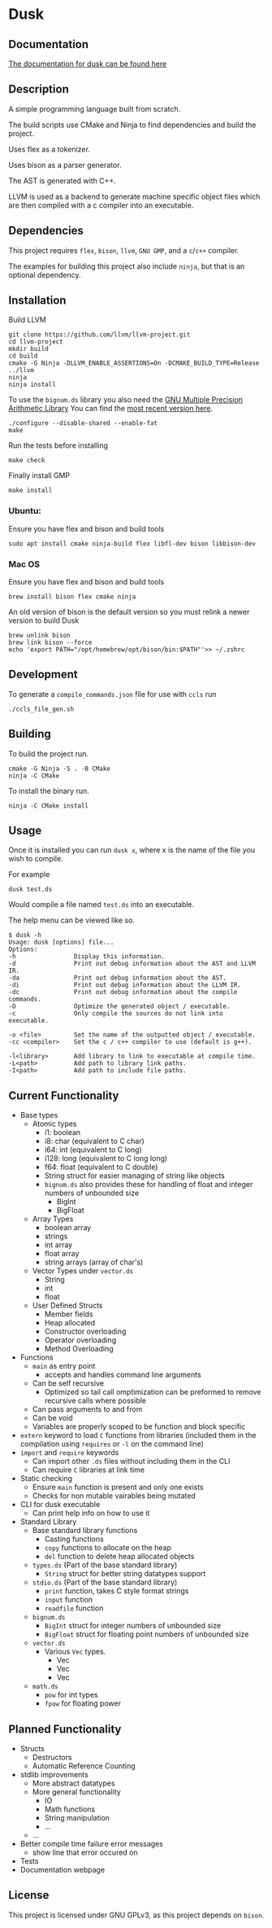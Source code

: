 # Dusk

## Documentation

[The documentation for dusk can be found here](https://kian_shepherd.gitlab.io/Dusk/)

## Description

A simple programming language built from scratch.

The build scripts use CMake and Ninja to find dependencies and build the project.

Uses flex as a tokenizer.

Uses bison as a parser generator.

The AST is generated with C++.

LLVM is used as a backend to generate machine specific object files which are then compiled with a c compiler into an executable.

## Dependencies

This project requires `flex`, `bison`, `llvm`, `GNU GMP`, and a `c`/`c++` compiler.

The examples for building this project also include `ninja`, but that is an optional dependency.

## Installation

Build LLVM 

```
git clone https://github.com/llvm/llvm-project.git
cd llvm-project
mkdir build
cd build
cmake -G Ninja -DLLVM_ENABLE_ASSERTIONS=On -DCMAKE_BUILD_TYPE=Release ../llvm
ninja
ninja install
```

To use the `bignum.ds` library you also need the [GNU Multiple Precision Arithmetic Library](https://gmplib.org/)
You can find the [most recent version here](https://gmplib.org/#DOWNLOAD).

```
./configure --disable-shared --enable-fat
make
```

 Run the tests before installing

 ```
make check
 ```

Finally install GMP

```
make install
```

### Ubuntu:

Ensure you have flex and bison and build tools 

```
sudo apt install cmake ninja-build flex libfl-dev bison libbison-dev
```

### Mac OS

Ensure you have flex and bison and build tools

```
brew install bison flex cmake ninja
```

An old version of bison is the default version so you must relink a newer version to build Dusk

```
brew unlink bison
brew link bison --force
echo 'export PATH="/opt/homebrew/opt/bison/bin:$PATH"'>> ~/.zshrc
```

## Development

To generate a `compile_commands.json` file for use with `ccls` run

```
./ccls_file_gen.sh
```

## Building

To build the project run.

```
cmake -G Ninja -S . -B CMake
ninja -C CMake
```

To install the binary run.

```
ninja -C CMake install
```

## Usage

Once it is installed you can run `dusk x`, where x is the name of the file you wish to compile.

For example

```
dusk test.ds
```

Would compile a file named `test.ds` into an executable.

The help menu can be viewed like so.

```
$ dusk -h
Usage: dusk [options] file...
Options:
-h                Display this information.
-d                Print out debug information about the AST and LLVM IR.
-da               Print out debug information about the AST.
-di               Print out debug information about the LLVM IR.
-dc               Print out debug information about the compile commands.
-O                Optimize the generated object / executable.
-c                Only compile the sources do not link into executable.

-o <file>         Set the name of the outputted object / executable.
-cc <compiler>    Set the c / c++ compiler to use (default is g++).

-l<library>       Add library to link to executable at compile time.
-L<path>          Add path to library link paths.
-I<path>          Add path to include file paths.
```

## Current Functionality

- Base types
    - Atomic types
        - i1: boolean
        - i8: char   (equivalent to C char)
        - i64: int   (equivalent to C long)
        - i128: long (equivalent to C long long)
        - f64: float (equivalent to C double)
        - String struct for easier managing of string like objects
        - `bignum.ds` also provides these for handling of float and integer numbers of unbounded size
            - BigInt
            - BigFloat
    - Array Types
        - boolean array
        - strings
        - int array
        - float array
        - string arrays (array of char's)
    - Vector Types under `vector.ds`
        - String
        - int
        - float
    - User Defined Structs
        - Member fields
        - Heap allocated
        - Constructor overloading
        - Operator overloading
        - Method Overloading
- Functions
    - `main` as entry point
        - accepts and handles command line arguments
    - Can be self recursive
        - Optimized so tail call omptimization can be preformed to remove recursive calls where possible
    - Can pass arguments to and from
    - Can be void
    - Variables are properly scoped to be function and block specific
- `extern` keyword to load `C` functions from libraries (included them in the compilation using `requires` or `-l` on the command line)
- `import` and `require` keywords
    - Can import other `.ds` files without including them in the CLI
    - Can require `C` libraries at link time
- Static checking
    - Ensure `main` function is present and only one exists
    - Checks for non mutable vairables being mutated
- CLI for dusk executable
    - Can print help info on how to use it
- Standard Library
    - Base standard library functions
        - Casting functions
        - `copy` functions to allocate on the heap
        - `del` function to delete heap allocated objects
    - `types.ds` (Part of the base standard library)
        - `String` struct for better string datatypes support
    - `stdio.ds` (Part of the base standard library)
        - `print` function, takes C style format strings
        - `input` function
        - `readfile` function
    - `bignum.ds`
        - `BigInt` struct for integer numbers of unbounded size
        - `BigFloat` struct for floating point numbers of unbounded size
    - `vector.ds`
        - Various `Vec` types.
            - Vec<int>
            - Vec<float>
            - Vec<String>
    - `math.ds`
        - `pow` for int types
        - `fpow` for floating power

## Planned Functionality

- Structs
    - Destructors
    - Automatic Reference Counting
-  stdlib improvements
    - More abstract datatypes
    - More general functionality
        - IO
        - Math functions
        - String manipulation
        - ...
    - ...
- Better compile time failure error messages
    - show line that error occured on
- Tests
- Documentation webpage

## License

This project is licensed under GNU GPLv3, as this project depends on `bison`.

